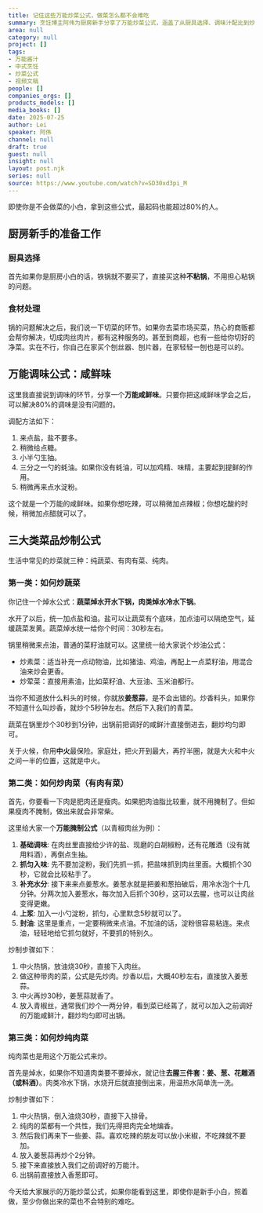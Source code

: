 ```yaml
---
title: 记住这些万能炒菜公式，做菜怎么都不会难吃
summary: 烹饪博主阿伟为厨房新手分享了万能炒菜公式，涵盖了从厨具选择、调味汁配比到炒制蔬菜、肉菜和纯肉菜的具体步骤，旨在让新手也能轻松做出美味菜肴。
area: null
category: null
project: []
tags:
- 万能酱汁
- 中式烹饪
- 炒菜公式
- 视频文稿
people: []
companies_orgs: []
products_models: []
media_books: []
date: 2025-07-25
author: Lei
speaker: 阿伟
channel: null
draft: true
guest: null
insight: null
layout: post.njk
series: null
source: https://www.youtube.com/watch?v=SD30xd3pi_M
---
```

即使你是不会做菜的小白，拿到这些公式，最起码也能超过80%的人。

## 厨房新手的准备工作

### 厨具选择

首先如果你是厨房小白的话，铁锅就不要买了，直接买这种**不粘锅**，不用担心粘锅的问题。

### 食材处理

锅的问题解决之后，我们说一下切菜的环节。如果你去菜市场买菜，热心的商贩都会帮你解决，切成肉丝肉片，都有这种服务的。甚至到商超，也有一些给你切好的净菜。实在不行，你自己在家买个刨丝器、刨片器，在家轻轻一刨也是可以的。

## 万能调味公式：咸鲜味

这里我直接说到调味的环节，分享一个**万能咸鲜味**。只要你把这咸鲜味学会之后，可以解决80%的调味是没有问题的。

调配方法如下：

1. 来点盐，盐不要多。
2. 稍微给点糖。
3. 小半勺生抽。
4. 三分之一勺的蚝油。如果你没有蚝油，可以加鸡精、味精，主要起到提鲜的作用。
5. 稍微再来点水淀粉。

这个就是一个万能的咸鲜味。如果你想吃辣，可以稍微加点辣椒；你想吃酸的时候，稍微加点醋就可以了。

## 三大类菜品炒制公式

生活中常见的炒菜就三种：纯蔬菜、有肉有菜、纯肉。

### 第一类：如何炒蔬菜

你记住一个焯水公式：**蔬菜焯水开水下锅，肉类焯水冷水下锅**。

水开了以后，统一加点盐和油。盐可以让蔬菜有个底味，加点油可以隔绝空气，延缓蔬菜发黄。蔬菜焯水统一给你个时间：30秒左右。

锅里稍微来点油，普通的菜籽油就可以。这里统一给大家说个炒油公式：

* 炒素菜：适当补充一点动物油，比如猪油、鸡油，再配上一点菜籽油，用混合油来炒会更香。
* 炒荤菜：直接用素油，比如菜籽油、大豆油、玉米油都行。

当你不知道放什么料头的时候，你就放**姜葱蒜**，是不会出错的。炒香料头，如果你不知道什么叫炒香，就炒个5秒钟左右。然后下入我们的青菜。

蔬菜在锅里炒个30秒到1分钟，出锅前把调好的咸鲜汁直接倒进去，翻炒均匀即可。

关于火候，你用**中火**最保险。家庭灶，把火开到最大，再拧半圈，就是大火和中火之间一半的位置，这就是中火。

### 第二类：如何炒肉菜（有肉有菜）

首先，你要看一下肉是肥肉还是瘦肉。如果肥肉油脂比较重，就不用腌制了。但如果瘦肉不腌制，做出来就会非常柴。

这里给大家一个**万能腌制公式**（以青椒肉丝为例）：

1. **基础调味**: 在肉丝里直接给少许的盐、现磨的白胡椒粉，还有花雕酒（没有就用料酒），再倒点生抽。
2. **抓匀入味**: 先不要加淀粉，我们先抓一抓，把盐味抓到肉丝里面。大概抓个30秒，它就会比较粘手了。
3. **补充水分**: 接下来来点姜葱水。姜葱水就是把姜和葱拍破后，用冷水泡个十几分钟。分两次加入姜葱水，每次加入后抓个30秒，这可以去腥，也可以让肉丝变得更嫩。
4. **上浆**: 加入一小勺淀粉，抓匀，心里默念5秒就可以了。
5. **封油**: 这里是重点，一定要稍微来点油。不加油的话，淀粉很容易粘连。来点油，轻轻地给它抓匀就好，不要抓的特别久。

炒制步骤如下：

1. 中火热锅，放油烧30秒，直接下入肉丝。
2. 做这种带肉的菜，公式是先炒肉。炒香以后，大概40秒左右，直接放入姜葱蒜。
3. 中火再炒30秒，姜葱蒜就香了。
4. 放入青椒丝，通常我们炒个一两分钟，看到菜已经蔫了，就可以加入之前调好的万能咸鲜汁，翻炒均匀即可出锅。

### 第三类：如何炒纯肉菜

纯肉菜也是用这个万能公式来炒。

首先是焯水，如果你不知道肉类要不要焯水，就记住**去腥三件套：姜、葱、花雕酒（或料酒）**。肉类冷水下锅，水烧开后就直接倒出来，用温热水简单洗一洗。

炒制步骤如下：

1. 中火热锅，倒入油烧30秒，直接下入排骨。
2. 纯肉的菜都有一个共性，我们先得把肉完全地煸香。
3. 然后我们再来下一些姜、蒜。喜欢吃辣的朋友可以放小米椒，不吃辣就不要加。
4. 放入姜葱蒜再炒个2分钟。
5. 接下来直接放入我们之前调好的万能汁。
6. 出锅前直接放入香葱即可。

今天给大家展示的万能炒菜公式，如果你能看到这里，即使你是新手小白，照着做，至少你做出来的菜也不会特别的难吃。
